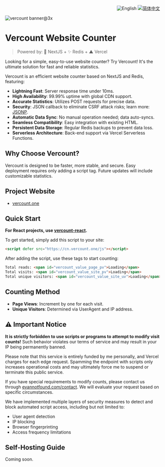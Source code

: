 <div align="right">
  <img src="https://img.shields.io/badge/-English-4A628A?style=for-the-badge" alt="English" />
  <a title="zh-CN" href="README.md">  <img src="https://img.shields.io/badge/-%E7%AE%80%E4%BD%93%E4%B8%AD%E6%96%87-545759?style=for-the-badge" alt="简体中文"></a>
</div>

![vercount banner@3x](https://github.com/user-attachments/assets/e41667c9-f5f3-426f-b9f0-ece87d404840)

# Vercount Website Counter

> Powered by: 🚀 NextJS + ✨ Redis + ▲ Vercel

Looking for a simple, easy-to-use website counter? Try Vercount! It's the ultimate solution for fast and reliable statistics.

Vercount is an efficient website counter based on NextJS and Redis, featuring:

- **Lightning Fast**: Server response time under 10ms.
- **High Availability**: 99.99% uptime with global CDN support.
- **Accurate Statistics**: Utilizes POST requests for precise data.
- **Security**: JSON callback to eliminate CSRF attack risks; learn more: [JSONP](https://en.wikipedia.org/wiki/JSONP).
- **Automatic Data Sync**: No manual operation needed; data auto-syncs.
- **Seamless Compatibility**: Easy integration with existing HTML.
- **Persistent Data Storage**: Regular Redis backups to prevent data loss.
- **Serverless Architecture**: Back-end support via Vercel Serverless Functions.

## Why Choose Vercount?

Vercount is designed to be faster, more stable, and secure. Easy deployment requires only adding a script tag. Future updates will include customizable statistics.

## Project Website

- [vercount.one](https://vercount.one)

## Quick Start

**For React projects, use [vercount-react](https://github.com/EvanNotFound/vercount-react).**

To get started, simply add this script to your site:

```html
<script defer src="https://cn.vercount.one/js"></script>
```

After adding the script, use these tags to start counting:

```html
Total reads: <span id="vercount_value_page_pv">Loading</span>
Total visits: <span id="vercount_value_site_pv">Loading</span>
Total unique visitors: <span id="vercount_value_site_uv">Loading</span>
```

## Counting Method

- **Page Views**: Increment by one for each visit.
- **Unique Visitors**: Determined via UserAgent and IP address.

## ⚠️ Important Notice

**It is strictly forbidden to use scripts or programs to attempt to modify visit counts!** Such behavior violates our terms of service and may result in your IP being permanently banned.

Please note that this service is entirely funded by me personally, and Vercel charges for each edge request. Spamming the endpoint with scripts only increases operational costs and may ultimately force me to suspend or terminate this public service.

If you have special requirements to modify counts, please contact us through [evannotfound.com/contact](https://evannotfound.com/contact). We will evaluate your request based on specific circumstances.

We have implemented multiple layers of security measures to detect and block automated script access, including but not limited to:
- User agent detection
- IP blocking
- Browser fingerprinting
- Access frequency limitations

## Self-Hosting Guide

Coming soon.